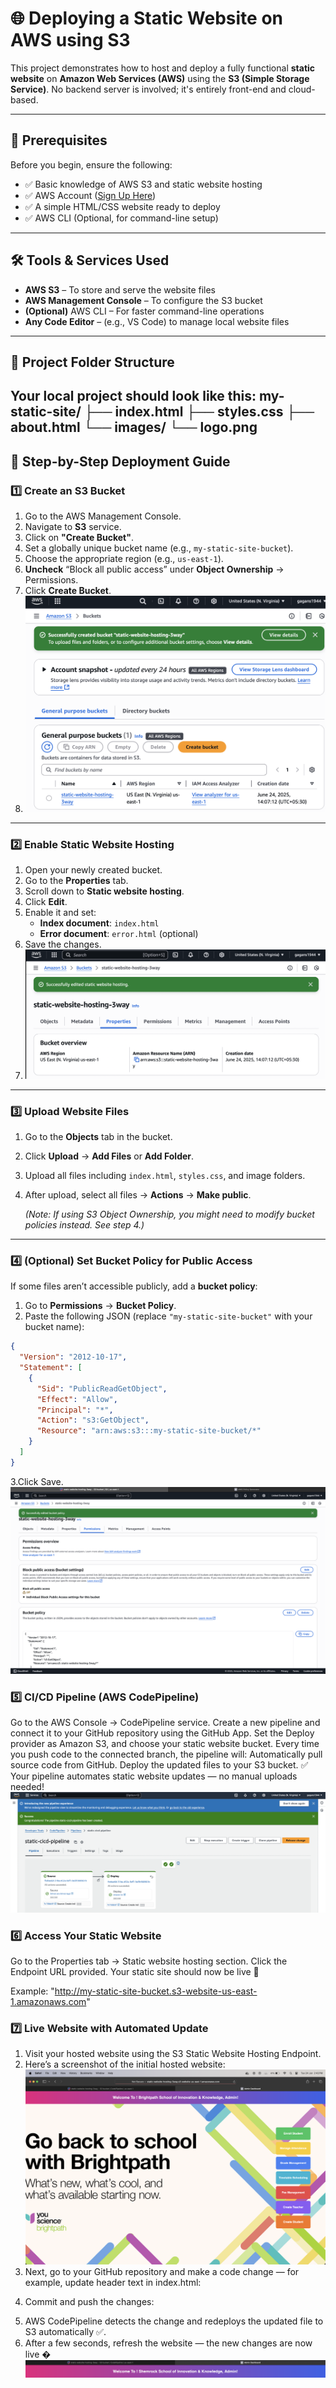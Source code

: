 # 🌐 Deploying a Static Website on AWS using S3

This project demonstrates how to host and deploy a fully functional **static website** on **Amazon Web Services (AWS)** using the **S3 (Simple Storage Service)**. No backend server is involved; it's entirely front-end and cloud-based.

---

## 🧠 Prerequisites

Before you begin, ensure the following:

- ✅ Basic knowledge of AWS S3 and static website hosting
- ✅ AWS Account ([Sign Up Here](https://aws.amazon.com/))
- ✅ A simple HTML/CSS website ready to deploy
- ✅ AWS CLI (Optional, for command-line setup)

---

## 🛠️ Tools & Services Used

- **AWS S3** – To store and serve the website files
- **AWS Management Console** – To configure the S3 bucket
- **(Optional)** AWS CLI – For faster command-line operations
- **Any Code Editor** – (e.g., VS Code) to manage local website files

---

## 📁 Project Folder Structure

Your local project should look like this:
my-static-site/
├── index.html
├── styles.css
├── about.html
└── images/
└── logo.png
---

## 🚀 Step-by-Step Deployment Guide

### 1️⃣ Create an S3 Bucket

1. Go to the AWS Management Console.
2. Navigate to **S3** service.
3. Click on **"Create Bucket"**.
4. Set a globally unique bucket name (e.g., `my-static-site-bucket`).
5. Choose the appropriate region (e.g., `us-east-1`).
6. **Uncheck** “Block all public access” under **Object Ownership** → Permissions.
7. Click **Create Bucket**.
8. ![Create S3 Bucket](https://github.com/Gagandeep70762/staticdeploy-s3-codepipeline/blob/main/ss_S3/1_bucketCreation.png)

---

### 2️⃣ Enable Static Website Hosting

1. Open your newly created bucket.
2. Go to the **Properties** tab.
3. Scroll down to **Static website hosting**.
4. Click **Edit**.
5. Enable it and set:
   - **Index document**: `index.html`
   - **Error document**: `error.html` (optional)
6. Save the changes.
7. ![Static Website Hosting](https://github.com/Gagandeep70762/staticdeploy-s3-codepipeline/blob/main/ss_S3/2_websiteHosting.png)
---

### 3️⃣ Upload Website Files

1. Go to the **Objects** tab in the bucket.
2. Click **Upload** → **Add Files** or **Add Folder**.
3. Upload all files including `index.html`, `styles.css`, and image folders.
4. After upload, select all files → **Actions** → **Make public**.

   *(Note: If using S3 Object Ownership, you might need to modify bucket policies instead. See step 4.)*

---

### 4️⃣ (Optional) Set Bucket Policy for Public Access

If some files aren’t accessible publicly, add a **bucket policy**:

1. Go to **Permissions** → **Bucket Policy**.
2. Paste the following JSON (replace `"my-static-site-bucket"` with your bucket name):

```json
{
  "Version": "2012-10-17",
  "Statement": [
    {
      "Sid": "PublicReadGetObject",
      "Effect": "Allow",
      "Principal": "*",
      "Action": "s3:GetObject",
      "Resource": "arn:aws:s3:::my-static-site-bucket/*"
    }
  ]
}
```
3.Click Save.
![Bucket Policy](https://github.com/Gagandeep70762/staticdeploy-s3-codepipeline/blob/main/ss_S3/3_BucketPolicyCreation.png)

### 5️⃣ CI/CD Pipeline (AWS CodePipeline)
Go to the AWS Console → CodePipeline service.
Create a new pipeline and connect it to your GitHub repository using the GitHub App.
Set the Deploy provider as Amazon S3, and choose your static website bucket.
Every time you push code to the connected branch, the pipeline will:
Automatically pull source code from GitHub.
Deploy the updated files to your S3 bucket.
✅ Your pipeline automates static website updates — no manual uploads needed!
![AWS CodePipeline Working](https://github.com/Gagandeep70762/staticdeploy-s3-codepipeline/blob/main/ss_S3/4_CodePipeline.png)

### 6️⃣ Access Your Static Website
Go to the Properties tab → Static website hosting section.
Click the Endpoint URL provided.
Your static site should now be live 🎉

Example:
"http://my-static-site-bucket.s3-website-us-east-1.amazonaws.com"
### 7️⃣ Live Website with Automated Update
1. Visit your hosted website using the S3 Static Website Hosting Endpoint.
2. Here’s a screenshot of the initial hosted website:
![Initial Website](https://github.com/Gagandeep70762/staticdeploy-s3-codepipeline/blob/main/ss_S3/5_staticWebsite_Hosted.png)
3. Next, go to your GitHub repository and make a code change — for example, update header text in index.html:
   [](https://github.com/Gagandeep70762/staticdeploy-s3-codepipeline/blob/main/ss_S3/4_CodePipeline.png)
<!-- <h1>Welcome to My Cloud-Powered Website 🚀</h1> -->
<!-- Updated from "Hello World!" -->
4. Commit and push the changes:
<!-- git add index.html
git commit -m "Updated website header"
git push origin main -->
5. AWS CodePipeline detects the change and redeploys the updated file to S3 automatically ✅.
6. After a few seconds, refresh the website — the new changes are now live �
![Updated Website](https://github.com/Gagandeep70762/staticdeploy-s3-codepipeline/blob/main/ss_S3/7_automaytedToWebsite.png)
